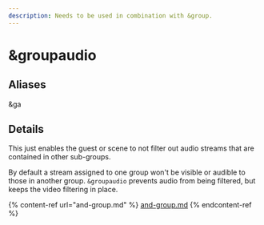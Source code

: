 ```yaml
---
description: Needs to be used in combination with &group.
---
```


# \&groupaudio

## Aliases

\&ga

## Details

This just enables the guest or scene to not filter out audio streams that are contained in other sub-groups.

By default a stream assigned to one group won't be visible or audible to those in another group. `&groupaudio` prevents audio from being filtered, but keeps the video filtering in place.



{% content-ref url="and-group.md" %}
[and-group.md](and-group.md)
{% endcontent-ref %}

